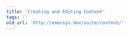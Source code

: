 ```yaml
---
title: 'Creating and Editing Content'
tags: ''
old_url: 'http://emarsys.dev/suite/content/'
---
```


